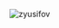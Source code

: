 <p><img align="center" src="https://github-readme-streak-stats.herokuapp.com/?user=zyusifov" alt="zyusifov" /></p>
